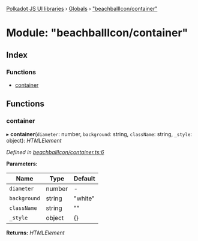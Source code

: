[Polkadot JS UI libraries](../README.md) › [Globals](../globals.md) › ["beachballIcon/container"](_beachballicon_container_.md)

# Module: "beachballIcon/container"

## Index

### Functions

* [container](_beachballicon_container_.md#container)

## Functions

###  container

▸ **container**(`diameter`: number, `background`: string, `className`: string, `_style`: object): *HTMLElement*

*Defined in [beachballIcon/container.ts:6](https://github.com/polkadot-js/ui/blob/ae447e52/packages/ui-shared/src/beachballIcon/container.ts#L6)*

**Parameters:**

Name | Type | Default |
------ | ------ | ------ |
`diameter` | number | - |
`background` | string | "white" |
`className` | string | "" |
`_style` | object | {} |

**Returns:** *HTMLElement*

